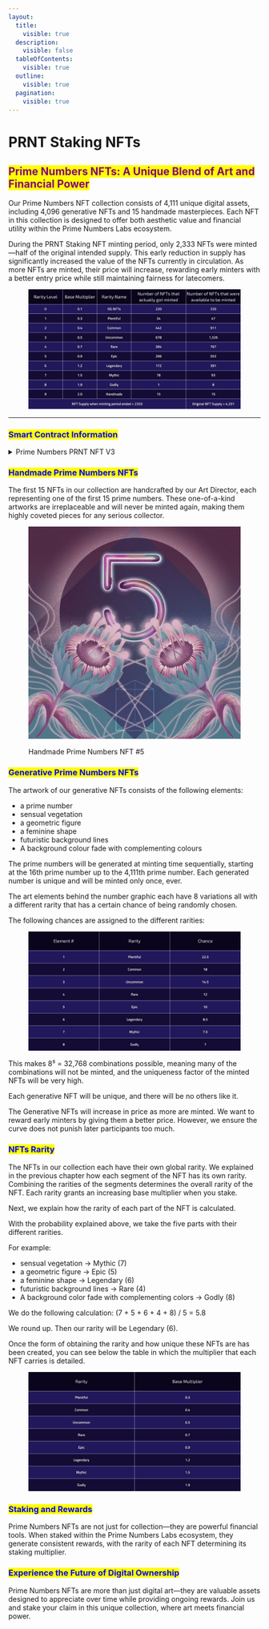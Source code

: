 ```yaml
---
layout:
  title:
    visible: true
  description:
    visible: false
  tableOfContents:
    visible: true
  outline:
    visible: true
  pagination:
    visible: true
---
```


# PRNT Staking NFTs

## <mark style="color:purple;">Prime Numbers NFTs: A Unique Blend of Art and Financial Power</mark>

Our Prime Numbers NFT collection consists of 4,111 unique digital assets, including 4,096 generative NFTs and 15 handmade masterpieces. Each NFT in this collection is designed to offer both aesthetic value and financial utility within the Prime Numbers Labs ecosystem.

During the PRNT Staking NFT minting period, only 2,333 NFTs were minted—half of the original intended supply. This early reduction in supply has significantly increased the value of the NFTs currently in circulation. As more NFTs are minted, their price will increase, rewarding early minters with a better entry price while still maintaining fairness for latecomers.

<figure><img src="../../../.gitbook/assets/PRNTNFTS (2).jpg" alt=""><figcaption></figcaption></figure>

***

### <mark style="color:blue;">Smart Contract Information</mark>

<details>

<summary>Prime Numbers PRNT NFT V3</summary>

[xdc134279d46ce98cca734d9a43cc3dda63a1ac755d](https://xdc.blocksscan.io/address/xdc134279d46ce98cca734d9a43cc3dda63a1ac755d)

</details>

### <mark style="color:blue;">Handmade Prime Numbers NFTs</mark>

The first 15 NFTs in our collection are handcrafted by our Art Director, each representing one of the first 15 prime numbers. These one-of-a-kind artworks are irreplaceable and will never be minted again, making them highly coveted pieces for any serious collector.

<figure><img src="../../../.gitbook/assets/HANDMADENFT (1).jpg" alt=""><figcaption><p>Handmade Prime Numbers NFT #5</p></figcaption></figure>

### <mark style="color:blue;">Generative Prime Numbers NFTs</mark>

The artwork of our generative NFTs consists of the following elements:

* a prime number
* sensual vegetation
* a geometric figure
* a feminine shape
* futuristic background lines
* A background colour fade with complementing colours

The prime numbers will be generated at minting time sequentially, starting at the 16th prime number up to the 4,111th prime number. Each generated number is unique and will be minted only once, ever.

The art elements behind the number graphic each have 8 variations all with a different rarity that has a certain chance of being randomly chosen.

The following chances are assigned to the different rarities:

<figure><img src="../../../.gitbook/assets/GENERATIVEPRNTNFTS.jpg" alt=""><figcaption></figcaption></figure>

This makes 8⁵ = 32,768 combinations possible, meaning many of the combinations will not be minted, and the uniqueness factor of the minted NFTs will be very high.

Each generative NFT will be unique, and there will be no others like it.

The Generative NFTs will increase in price as more are minted. We want to reward early minters by giving them a better price. However, we ensure the curve does not punish later participants too much.

### <mark style="color:blue;">NFTs Rarity</mark>

The NFTs in our collection each have their own global rarity. We explained in the previous chapter how each segment of the NFT has its own rarity. Combining the rarities of the segments determines the overall rarity of the NFT. Each rarity grants an increasing base multiplier when you stake.

Next, we explain how the rarity of each part of the NFT is calculated.

With the probability explained above, we take the five parts with their different rarities.

For example:

* sensual vegetation → Mythic (7)
* a geometric figure → Epic (5)
* a feminine shape → Legendary (6)
* futuristic background lines → Rare (4)
* A background color fade with complementing colors → Godly (8)

We do the following calculation: (7 + 5 + 6 + 4 + 8) / 5 = 5.8

We round up. Then our rarity will be Legendary (6).

Once the form of obtaining the rarity and how unique these NFTs are has been created, you can see below the table in which the multiplier that each NFT carries is detailed.

<figure><img src="../../../.gitbook/assets/PRNTNFTSRARITY (1).jpg" alt=""><figcaption></figcaption></figure>

### <mark style="color:blue;">Staking and Rewards</mark>

Prime Numbers NFTs are not just for collection—they are powerful financial tools. When staked within the Prime Numbers Labs ecosystem, they generate consistent rewards, with the rarity of each NFT determining its staking multiplier.

### <mark style="color:blue;">Experience the Future of Digital Ownership</mark>

Prime Numbers NFTs are more than just digital art—they are valuable assets designed to appreciate over time while providing ongoing rewards. Join us and stake your claim in this unique collection, where art meets financial power.
